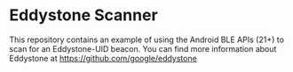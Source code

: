 # Eddystone Scanner

This repository contains an example of using the Android BLE APIs (21+) to scan for an Eddystone-UID beacon. You can find more information about Eddystone at https://github.com/google/eddystone
